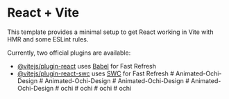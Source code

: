 # React + Vite

This template provides a minimal setup to get React working in Vite with HMR and some ESLint rules.

Currently, two official plugins are available:

- [@vitejs/plugin-react](https://github.com/vitejs/vite-plugin-react/blob/main/packages/plugin-react/README.md) uses [Babel](https://babeljs.io/) for Fast Refresh
- [@vitejs/plugin-react-swc](https://github.com/vitejs/vite-plugin-react-swc) uses [SWC](https://swc.rs/) for Fast Refresh
#   A n i m a t e d - O c h i - D e s i g n  
 #   A n i m a t e d - O c h i - D e s i g n  
 #   A n i m a t e d - O c h i - D e s i g n  
 #   A n i m a t e d - O c h i - D e s i g n  
 #   o c h i  
 #   o c h i  
 #   o c h i  
 #   o c h i  
 